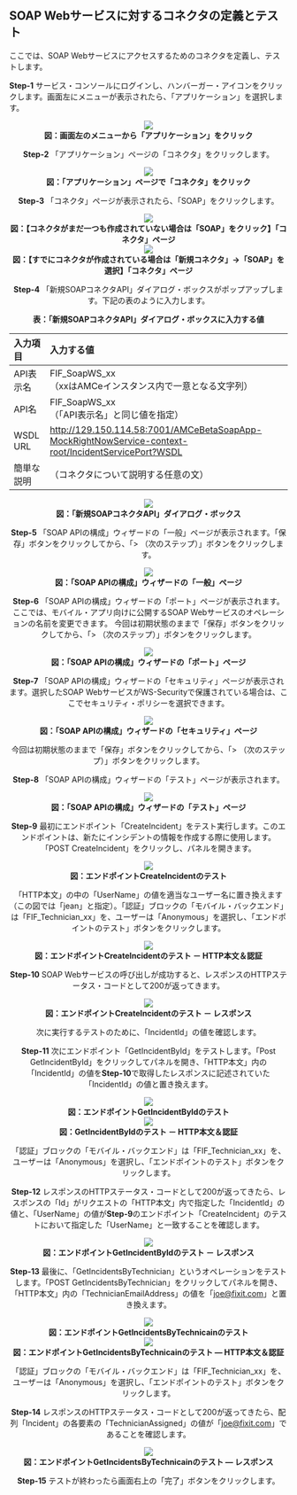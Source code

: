 ## SOAP Webサービスに対するコネクタの定義とテスト

ここでは、SOAP Webサービスにアクセスするためのコネクタを定義し、テストします。

**Step-1** サービス・コンソールにログインし、ハンバーガー・アイコンをクリックします。画面左にメニューが表示されたら、「アプリケーション」を選択します。

<span style="display:block;text-align:center">
<img src="images/4.1.png"><br>
<strong>図：画面左のメニューから「アプリケーション」をクリック</strong>
</div>

**Step-2** 「アプリケーション」ページの「コネクタ」をクリックします。

<span style="display:block;text-align:center">
<img src="images/4.2.png"><br>
<strong>図：「アプリケーション」ページで「コネクタ」をクリック</strong>
</div>

**Step-3** 「コネクタ」ページが表示されたら、「SOAP」をクリックします。

<span style="display:block;text-align:center">
<img src="images/4.3.png"><br>
<strong>図：【コネクタがまだ一つも作成されていない場合は「SOAP」をクリック】「コネクタ」ページ</strong>
</div>

<span style="display:block;text-align:center">
<img src="images/4.4.png"><br>
<strong>図：【すでにコネクタが作成されている場合は「新規コネクタ」→「SOAP」を選択】「コネクタ」ページ</strong>
</div>

**Step-4** 「新規SOAPコネクタAPI」ダイアログ・ボックスがポップアップします。下記の表のように入力します。

**表：「新規SOAPコネクタAPI」ダイアログ・ボックスに入力する値**

| 入力項目 | 入力する値                                                         |
| :------- | :----------------------------------------------------------- |
| API表示名     | FIF_SoapWS_xx<br />（xxはAMCeインスタンス内で一意となる文字列） |
| API名     | FIF_SoapWS_xx<br />（「API表示名」と同じ値を指定） |
| WSDL URL     | http://129.150.114.58:7001/AMCeBetaSoapApp-MockRightNowService-context-root/IncidentServicePort?WSDL |
| 簡単な説明     | （コネクタについて説明する任意の文）             |

<span style="display:block;text-align:center">
<img src="images/4.5.png"><br>
<strong>図：「新規SOAPコネクタAPI」ダイアログ・ボックス</strong>
</div>

**Step-5** 「SOAP APIの構成」ウィザードの「一般」ページが表示されます。「保存」ボタンをクリックしてから、「> （次のステップ）」ボタンをクリックします。

<span style="display:block;text-align:center">
<img src="images/4.6.png"><br>
<strong>図：「SOAP APIの構成」ウィザードの「一般」ページ</strong>
</div>

**Step-6** 「SOAP APIの構成」ウィザードの「ポート」ページが表示されます。ここでは、モバイル・アプリ向けに公開するSOAP Webサービスのオペレーションの名前を変更できます。
今回は初期状態のままで「保存」ボタンをクリックしてから、「> （次のステップ）」ボタンをクリックします。

<span style="display:block;text-align:center">
<img src="images/4.7.png"><br>
<strong>図：「SOAP APIの構成」ウィザードの「ポート」ページ</strong>
</div>

**Step-7** 「SOAP APIの構成」ウィザードの「セキュリティ」ページが表示されます。選択したSOAP WebサービスがWS-Securityで保護されている場合は、ここでセキュリティ・ポリシーを選択できます。

<span style="display:block;text-align:center">
<img src="images/4.8.png"><br>
<strong>図：「SOAP APIの構成」ウィザードの「セキュリティ」ページ</strong>
</div>

今回は初期状態のままで「保存」ボタンをクリックしてから、「> （次のステップ）」ボタンをクリックします。

**Step-8** 「SOAP APIの構成」ウィザードの「テスト」ページが表示されます。

<span style="display:block;text-align:center">
<img src="images/4.9.png"><br>
<strong>図：「SOAP APIの構成」ウィザードの「テスト」ページ</strong>
</div>

**Step-9** 最初にエンドポイント「CreateIncident」をテスト実行します。このエンドポイントは、新たにインシデントの情報を作成する際に使用します。「POST CreateIncident」をクリックし、パネルを開きます。

<span style="display:block;text-align:center">
<img src="images/4.10.png"><br>
<strong>図：エンドポイントCreateIncidentのテスト</strong>
</div>

「HTTP本文」の中の「UserName」の値を適当なユーザー名に置き換えます（この図では「jean」と指定）。「認証」ブロックの「モバイル・バックエンド」は「FIF_Technician_xx」を、ユーザーは「Anonymous」を選択し、「エンドポイントのテスト」ボタンをクリックします。

<span style="display:block;text-align:center">
<img src="images/4.11.png"><br>
<strong>図：エンドポイントCreateIncidentのテスト － HTTP本文＆認証</strong>
</div>

**Step-10** SOAP Webサービスの呼び出しが成功すると、レスポンスのHTTPステータス・コードとして200が返ってきます。

<span style="display:block;text-align:center">
<img src="images/4.12.png"><br>
<strong>図：エンドポイントCreateIncidentのテスト － レスポンス</strong>
</div>

次に実行するテストのために、「IncidentId」の値を確認します。

**Step-11** 次にエンドポイント「GetIncidentById」をテストします。「Post GetIncidentById」をクリックしてパネルを開き、「HTTP本文」内の「IncidentId」の値を**Step-10**で取得したレスポンスに記述されていた「IncidentId」の値と置き換えます。

<span style="display:block;text-align:center">
<img src="images/4.13.png"><br>
<strong>図：エンドポイントGetIncidentByIdのテスト</strong>
</div>

<span style="display:block;text-align:center">
<img src="images/4.14.png"><br>
<strong>図：GetIncidentByIdのテスト － HTTP本文＆認証</strong>
</div>

「認証」ブロックの「モバイル・バックエンド」は「FIF_Technician_xx」を、ユーザーは「Anonymous」を選択し、「エンドポイントのテスト」ボタンをクリックします。

**Step-12** レスポンスのHTTPステータス・コードとして200が返ってきたら、レスポンスの「Id」がリクエストの「HTTP本文」内で指定した「IncidentId」の値と、「UserName」の値が**Step-9**のエンドポイント「CreateIncident」のテストにおいて指定した「UserName」と一致することを確認します。

<span style="display:block;text-align:center">
<img src="images/4.15.png"><br>
<strong>図：エンドポイントGetIncidentByIdのテスト － レスポンス</strong>
</div>

**Step-13** 最後に、「GetIncidentsByTechnician」というオペレーションをテストします。「POST GetIncidentsByTechnician」をクリックしてパネルを開き、「HTTP本文」内の「TechnicianEmailAddress」の値を「joe@fixit.com」と置き換えます。

<span style="display:block;text-align:center">
<img src="images/4.16.png"><br>
<strong>図：エンドポイントGetIncidentsByTechnicainのテスト</strong>
</div>

<span style="display:block;text-align:center">
<img src="images/4.17.png"><br>
<strong>図：エンドポイントGetIncidentsByTechnicainのテスト ― HTTP本文＆認証</strong>
</div>

「認証」ブロックの「モバイル・バックエンド」は「FIF_Technician_xx」を、ユーザーは「Anonymous」を選択し、「エンドポイントのテスト」ボタンをクリックします。

**Step-14** レスポンスのHTTPステータス・コードとして200が返ってきたら、配列「Incident」の各要素の「TechnicianAssigned」の値が「joe@fixit.com」であることを確認します。

<span style="display:block;text-align:center">
<img src="images/4.18.png"><br>
<strong>図：エンドポイントGetIncidentsByTechnicainのテスト ― レスポンス</strong>
</div>

**Step-15** テストが終わったら画面右上の「完了」ボタンをクリックします。














